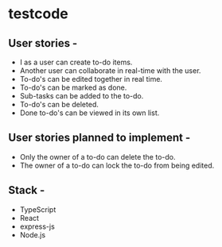 # testcode

## User stories -
* I as a user can create to-do items.
* Another user can collaborate in real-time with the user.
* To-do's can be edited together in real time.
* To-do's can be marked as done. 
* Sub-tasks can be added to the to-do.
* To-do's can be deleted.
* Done to-do's can be viewed in its own list.

## User stories planned to implement -
* Only the owner of a to-do can delete the to-do.
* The owner of a to-do can lock the to-do from being edited.

## Stack - 
* TypeScript
* React
* express-js
* Node.js

